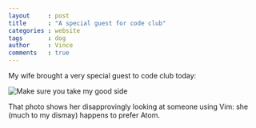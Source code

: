 ```yaml
---
layout     : post
title      : "A special guest for code club"
categories : website
tags       : dog
author     : Vince
comments   : true
---
```


My wife brought a very special guest to code club today:

![Make sure you take my good side]({{site.baseurl}}/res/blog_pics/auraya.jpg)

That photo shows her disapprovingly looking at someone using Vim: she (much to my dismay) happens to prefer Atom.
